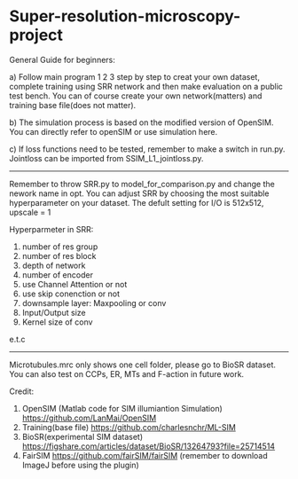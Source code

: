 # Super-resolution-microscopy-project
General Guide for beginners:

a) Follow main program 1 2 3 step by step to creat your own dataset, complete training using SRR network and then make evaluation on a public test bench. You can of course create your own network(matters) and training base file(does not matter).

b) The simulation process is based on the modified version of OpenSIM. You can directly refer to openSIM or use simulation here.

c) If loss functions need to be tested, remember to make a switch in run.py. Jointloss can be imported from SSIM_L1_jointloss.py.

-------------------------------------------------------------------------------------
Remember to throw SRR.py to model_for_comparison.py and change the nework name in opt.
You can adjust SRR by choosing the most suitable hyperparameter on your dataset. 
The defult setting for I/O is 512x512, upscale = 1 

Hyperparmeter in SRR:
1. number of res group
2. number of res block
3. depth of network
4. number of encoder
5. use Channel Attention or not
6. use skip conenction or not
7. downsample layer: Maxpooling or conv
8. Input/Output size
9. Kernel size of conv

e.t.c

-------------------------------------------------------------------------------------
Microtubules.mrc only shows one cell folder, please go to BioSR dataset. You can also test on CCPs, ER, MTs and F-action in future work.



Credit:
1. OpenSIM (Matlab code for SIM illumiantion Simulation) https://github.com/LanMai/OpenSIM
2. Training(base file) https://github.com/charlesnchr/ML-SIM
3. BioSR(experimental SIM dataset) https://figshare.com/articles/dataset/BioSR/13264793?file=25714514
4. FairSIM https://github.com/fairSIM/fairSIM (remember to download ImageJ before using the plugin)



